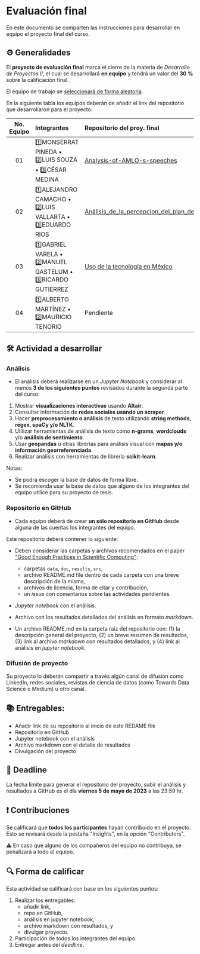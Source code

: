 # Evaluación final

En este documento se comparten las instrucciones para desarrollar en equipo el proyecto final del curso.

## ⚙️ Generalidades
El **proyecto de evaluación final** marca el cierre de la materia de _Desarrollo de Proyectos II_, el cual se desarrollará **en equipo** y tendrá un valor del **30 %** sobre la calificación final.

El equipo de trabajo se [seleccionará de forma aleatoria](https://github.com/vcuspinera/UDG_MCD_Project_Dev_II/blob/main/actividades/src/asignar_proy_final.ipynb).

En la siguiente tabla los equipos deberán de añadir el link del repositorio que desarrollaron para el proyecto:

| No. Equipo | Integrantes                                       | Repositorio del proy. final |
|:----------:|:--------------------------------------------------|:----------------------------|
|01 |1️⃣MONSERRAT PINEDA • 2️⃣LUIS SOUZA • 3️⃣CÉSAR MEDINA         | [Analysis-of-AMLO-s-speeches](https://github.com/xmpinedar/Analysis-of-AMLO-s-speeches)|                |
|02 |1️⃣ALEJANDRO CAMACHO • 2️⃣LUIS VALLARTA • 3️⃣EDUARDO RIOS     | [Análisis_de_la_percepcion_del_plan_de_movilidad](https://github.com/LUISVALLARTA/Proyecto_final)]               |
|03 |1️⃣GABRIEL VARELA • 2️⃣MANUEL GASTELUM • 3️⃣RICARDO GUTIERREZ |[Uso de la tecnología en México](https://github.com/m5991/tecnologiaMexico)|
|04 |1️⃣ALBERTO MARTÍNEZ • 2️⃣MAURICIO TENORIO                    | Pendiente                   |

## 🛠 Actividad a desarrollar

### Análisis
- El análisis deberá realizarse en un *Jupyter Notebook* y considerar al menos **3 de los siguientes puntos** revisados durante la segunda parte del curso:

1. Mostrar **visualizaciones interactivas** usando **Altair**.
2. Consultar información de **redes sociales usando un scraper**.
3. Hacer **preprocesamiento o análisis** de texto utilizando **string methods, regex, spaCy y/o NLTK**.
4. Utilizar herramientas de análisis de texto como **n-grams**, **wordclouds** y/o **análisis de sentimiento**.
5. Usar **geopandas** u otras librerías para análisis visual con **mapas y/o información georreferenciada**.
6. Realizar análisis con herramientas de librería **scikit-learn**.

Notas:
  - Se podrá escoger la base de datos de forma libre.
  - Se recomienda usar la base de datos que alguno de los integrantes del equipo utilice para su proyecto de tesis.


### Repositorio en GitHub

- Cada equipo deberá de crear **un sólo repositorio en GitHub** desde alguna de las cuentas los integrantes del equipo.

Este repositorio deberá contener lo siguiente:

- Deben considerar las carpetas y archivos recomendados en el paper ["Good Enough Practices in Scientific Computing"](https://github.com/vcuspinera/UDG_MCD_Project_Dev_II/tree/main/actividades/material/Papers):
   - carpetas `data`, `doc`, `results`, `src`,
   - archivo README.md file dentro de cada carpeta con una breve descripción de la misma,
   - archivos de licencia, forma de citar y contribución, 
   - un *issue* con comentarios sobre las actividades pendientes.

- *Jupyter notebook* con el análisis.

- Archivo con los resultados detallados del análisis en formato *markdown*.

- Un archivo README.md en la carpeta raíz del repositorio con:
   (1) la descripción general del proyecto, 
   (2) un breve resumen de resultados, 
   (3) link al archivo *markdown* con resultados detallados, y
   (4) link al análisis en *jupyter notebook*.


### Difusión de proyecto
Su proyecto lo deberán compartir a través algún canal de difusión como LinkedIn, redes sociales, revistas de ciencia de datos (como Towards Data Science o Medium) u otro canal.


## 📚 Entregables:

- Añadir link de su repositorio al inicio de este REDAME file
- Repositorio en GitHub
- Jupyter notebook con el análisis
- Archivo markdown con el detalle de resultados
- Divulgación del proyecto


## 📅 Deadline
La fecha límite para generar el repositorio del proyecto, subir el análisis y resultados a GitHub es el día **viernes 5 de mayo de 2023** a las 23:59 hr.


## ❗️ Contribuciones
Se calificará que **todos los participantes** hayan contribuido en el proyecto. Esto se revisará desde la pestaña "Insights", en la opción "Contributors".

⚠️ En caso que alguno de los compañeros del equipo no contribuya, se penalizará a todo el equipo.


## 🔍 Forma de calificar
Esta actividad se calificará con base en los siguientes puntos:

1. Realizar los entregables:
    - añadir link,  
    - repo en GitHub,  
    - análisis en jupyter notebook,
    - archivo markdown con resultados, y 
    - divulgar proyecto.
2. Participación de todos los integrantes del equipo.
3. Entregar antes del *deadline*.
